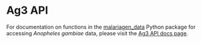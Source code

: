 # Ag3 API

For documentation on functions in the [malariagen_data](https://github.com/malariagen/malariagen-data-python) Python package for accessing *Anopheles gambiae* data, please visit the [Ag3 API docs page](https://malariagen.github.io/malariagen-data-python/latest/Ag3.html).
